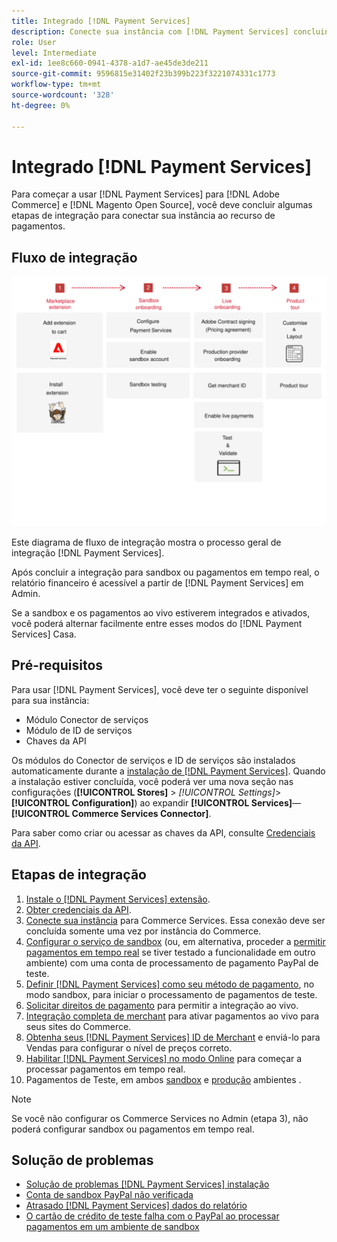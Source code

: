 ```yaml
---
title: Integrado [!DNL Payment Services]
description: Conecte sua instância com [!DNL Payment Services] concluindo algumas etapas de integração.
role: User
level: Intermediate
exl-id: 1ee8c660-0941-4378-a1d7-ae45de3de211
source-git-commit: 9596815e31402f23b399b223f3221074331c1773
workflow-type: tm+mt
source-wordcount: '328'
ht-degree: 0%

---
```


# Integrado [!DNL Payment Services]

Para começar a usar [!DNL Payment Services] para [!DNL Adobe Commerce] e [!DNL Magento Open Source], você deve concluir algumas etapas de integração para conectar sua instância ao recurso de pagamentos.

## Fluxo de integração

![Fluxo de integração](assets/onboarding-diagram.svg)

Este diagrama de fluxo de integração mostra o processo geral de integração [!DNL Payment Services].

Após concluir a integração para sandbox ou pagamentos em tempo real, o relatório financeiro é acessível a partir de [!DNL Payment Services] em Admin.

Se a sandbox e os pagamentos ao vivo estiverem integrados e ativados, você poderá alternar facilmente entre esses modos do [!DNL Payment Services] Casa.

## Pré-requisitos

Para usar [!DNL Payment Services], você deve ter o seguinte disponível para sua instância:

* Módulo Conector de serviços
* Módulo de ID de serviços
* Chaves da API

Os módulos do Conector de serviços e ID de serviços são instalados automaticamente durante a [instalação de [!DNL Payment Services]](install.md). Quando a instalação estiver concluída, você poderá ver uma nova seção nas configurações (**[!UICONTROL Stores]** > _[!UICONTROL Settings]_>**[!UICONTROL Configuration]**) ao expandir **[!UICONTROL Services]**—**[!UICONTROL Commerce Services Connector]**.

Para saber como criar ou acessar as chaves da API, consulte [Credenciais da API](#obtain-api-credentials).

## Etapas de integração

1. [Instale o [!DNL Payment Services] extensão](install.md#get-payment-services).
1. [Obter credenciais da API](connect.md#obtain-api-credentials).
1. [Conecte sua instância](connect.md#configure-commerce-services) para Commerce Services. Essa conexão deve ser concluída somente uma vez por instância do Commerce.
1. [Configurar o serviço de sandbox](sandbox.md#enable-sandbox-testing) (ou, em alternativa, proceder a [permitir pagamentos em tempo real](sandbox.md#enable-live-payments) se tiver testado a funcionalidade em outro ambiente) com uma conta de processamento de pagamento PayPal de teste.
1. [Definir [!DNL Payment Services] como seu método de pagamento](production.md#set-payment-services-as-payment-method), no modo sandbox, para iniciar o processamento de pagamentos de teste.
1. [Solicitar direitos de pagamento](production.md#request-payments-entitlement-from-adobe) para permitir a integração ao vivo.
1. [Integração completa de merchant](production.md#complete-merchant-onboarding) para ativar pagamentos ao vivo para seus sites do Commerce.
1. [Obtenha seus [!DNL Payment Services] ID de Merchant](production.md#configure-pricing-tier) e enviá-lo para Vendas para configurar o nível de preços correto.
1. [Habilitar [!DNL Payment Services] no modo Online](production.md#enable-live-payments) para começar a processar pagamentos em tempo real.
1. Pagamentos de Teste, em ambos [sandbox](sandbox.md#test-in-sandbox-environment) e [produção](production.md#test-in-production) ambientes .

>[!NOTE]
>
>Se você não configurar os Commerce Services no Admin (etapa 3), não poderá configurar sandbox ou pagamentos em tempo real.

## Solução de problemas

* [Solução de problemas [!DNL Payment Services] instalação](https://support.magento.com/hc/en-us/articles/4406603542541)
* [Conta de sandbox PayPal não verificada](https://support.magento.com/hc/en-us/articles/4406954952461)
* [Atrasado [!DNL Payment Services] dados do relatório](https://support.magento.com/hc/en-us/articles/4406114741517)
* [O cartão de crédito de teste falha com o PayPal ao processar pagamentos em um ambiente de sandbox](https://support.magento.com/hc/en-us/articles/5201041963917)
